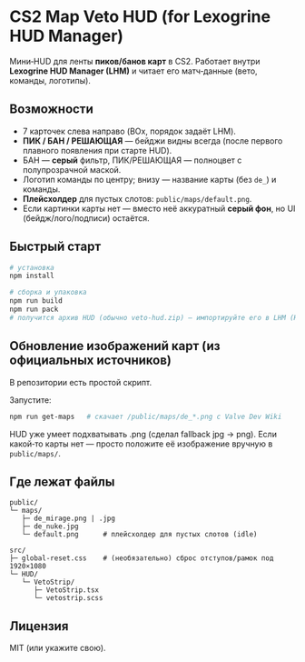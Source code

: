 # CS2 Map Veto HUD (for Lexogrine HUD Manager)

Мини‑HUD для ленты **пиков/банов карт** в CS2. Работает внутри **Lexogrine HUD Manager (LHM)** и читает его матч‑данные (вето, команды, логотипы).

## Возможности
- 7 карточек слева направо (BOx, порядок задаёт LHM).
- **ПИК / БАН / РЕШАЮЩАЯ** — бейджи видны всегда (после первого плавного появления при старте HUD).
- БАН — **серый** фильтр, ПИК/РЕШАЮЩАЯ — полноцвет с полупрозрачной маской.
- Логотип команды по центру; внизу — название карты (без `de_`) и команды.
- **Плейсхолдер** для пустых слотов: `public/maps/default.png`.
- Если картинки карты нет — вместо неё аккуратный **серый фон**, но UI (бейдж/лого/подписи) остаётся.

## Быстрый старт
```bash
# установка
npm install

# сборка и упаковка
npm run build
npm run pack
# получится архив HUD (обычно veto-hud.zip) — импортируйте его в LHM (HUDs → Import)
```

## Обновление изображений карт (из официальных источников)
В репозитории есть простой скрипт.

Запустите:
```bash
npm run get-maps   # скачает /public/maps/de_*.png с Valve Dev Wiki
```
HUD уже умеет подхватывать .png (сделал fallback jpg → png).
Если какой‑то карты нет — просто положите её изображение вручную в `public/maps/`.

## Где лежат файлы
```
public/
└─ maps/
   ├─ de_mirage.png | .jpg
   ├─ de_nuke.jpg
   └─ default.png      # плейсхолдер для пустых слотов (idle)

src/
├─ global-reset.css    # (необязательно) сброс отступов/рамок под 1920×1080
└─ HUD/
   └─ VetoStrip/
      ├─ VetoStrip.tsx
      └─ vetostrip.scss
```


## Лицензия
MIT (или укажите свою).
